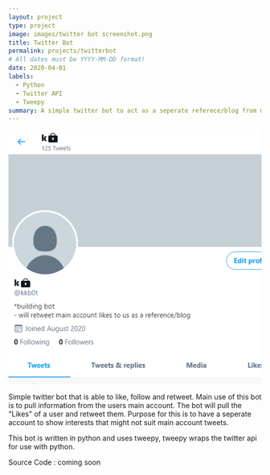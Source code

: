 ```yaml
---
layout: project
type: project
image: images/twitter bot screenshot.png
title: Twitter Bot
permalink: projects/twitterbot
# All dates must be YYYY-MM-DD format!
date: 2020-04-01
labels:
  - Python
  - Twitter API
  - Tweepy
summary: A simple twitter bot to act as a seperate referece/blog from main account  
---
```


<img class="ui medium right floated rounded image" src="../images/twitter bot screenshot.png">

Simple twitter bot that is able to like, follow and retweet. Main use of this bot is to pull information from the users main account. 
The bot will pull the "Likes" of a user and retweet them. Purpose for this is to have a seperate account to show interests that might not suit main account tweets. 

This bot is written in python and uses tweepy, tweepy wraps the twitter api for use with python. 

Source Code : coming soon 

